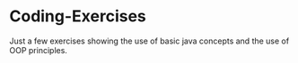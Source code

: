 # Coding-Exercises
Just a few exercises showing the use of basic java concepts and the use of OOP principles. 
